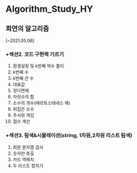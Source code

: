 # Algorithm_Study_HY
## 희연의 알고리즘

[~2021.05.06]
### +섹션2. 코드 구현력 기르기
1. 환경설정 및 k번째 약수 풀이
2. k번째 수
3. k번째 큰 수
4. 대표값
5. 정다면체
6. 자릿수의 합
7. 소수의 개수(에라토스테네스 체)
8. 뒤집은 소수
9. 주사위 게임
10. 점수 계산   

### +섹션3. 탐색&시물레이션(string, 1차원,2차원 리스트 탐색)
1. 회문 문자열 검사
2. 숫자만 추출
3. 카드 역배치
4. 두 리스트 합치기
